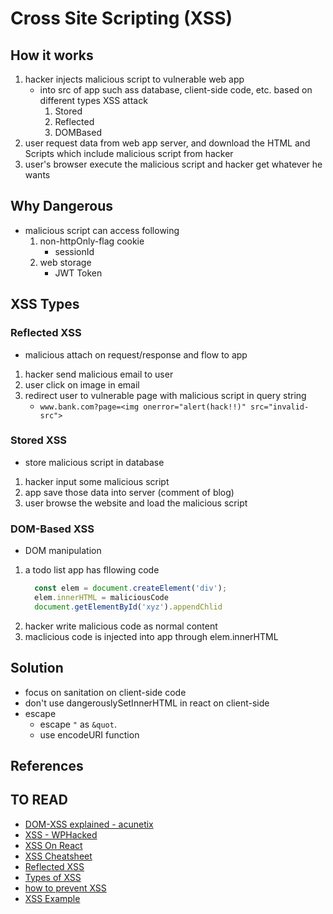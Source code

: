 # Cross Site Scripting (XSS)

## How it works
1. hacker injects malicious script to vulnerable web app
    * into src of app such ass database, client-side code, etc. based on different types XSS attack
        1. Stored
        2. Reflected
        3. DOMBased
2. user request data from web app server, and download the HTML and Scripts which include malicious script from hacker
3. user's browser execute the malicious script and hacker get whatever he wants

## Why Dangerous
* malicious script can access following
    1. non-httpOnly-flag cookie
        * sessionId
    2. web storage
        * JWT Token

## XSS Types

### Reflected XSS
* malicious attach on request/response and flow to app
1. hacker send malicious email to user
2. user click on image in email
3. redirect user to vulnerable page with malicious script in query string
    * `www.bank.com?page=<img onerror="alert(hack!!)" src="invalid-src">`


### Stored XSS
* store malicious script in database
1. hacker input some malicious script
2. app save those data into server (comment of blog)
3. user browse the website and load the malicious script

### DOM-Based XSS
* DOM manipulation
1. a todo list app has fllowing code
    ```js
      const elem = document.createElement('div');
      elem.innerHTML = maliciousCode
      document.getElementById('xyz').appendChlid
    ```
2. hacker write malicious code as normal content
3. maclicious code is injected into app through elem.innerHTML



## Solution
* focus on sanitation on client-side code
* don't use dangerouslySetInnerHTML in react on client-side
* escape
    * escape `"` as `&quot`.
    * use encodeURI function

## References



## TO READ
* [DOM-XSS explained - acunetix](https://www.acunetix.com/blog/articles/dom-xss-explained/)
* [XSS - WPHacked](https://secure.wphackedhelp.com/blog/wordpress-xss-attack/)
* [XSS On React](https://stackoverflow.com/questions/33644499/what-does-it-mean-when-they-say-react-is-xss-protected)
* [XSS Cheatsheet](https://www.owasp.org/index.php/XSS_Filter_Evasion_Cheat_Sheet)
* [Reflected XSS](https://security.stackexchange.com/questions/65142/what-is-reflected-xss)
* [Types of XSS](https://www.acunetix.com/websitesecurity/xss/)
* [how to prevent XSS](https://www.acunetix.com/blog/articles/preventing-xss-attacks/)
* [XSS Example](https://www.owasp.org/index.php/XSS_Filter_Evasion_Cheat_Sheet)
